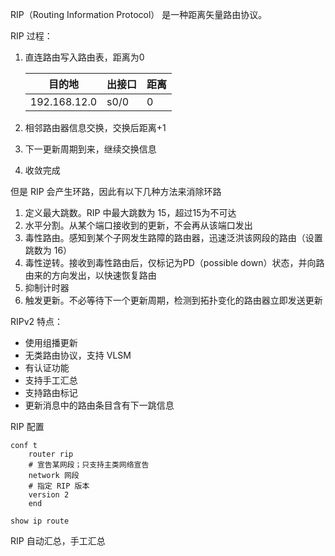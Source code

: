 RIP（Routing Information Protocol） 是一种距离矢量路由协议。

RIP 过程：

1. 直连路由写入路由表，距离为0

   | 目的地       | 出接口 | 距离 |
   | ------------ | ------ | ---- |
   | 192.168.12.0 | s0/0   | 0    |

2. 相邻路由器信息交换，交换后距离+1

3. 下一更新周期到来，继续交换信息

4. 收敛完成



但是 RIP 会产生环路，因此有以下几种方法来消除环路

1. 定义最大跳数。RIP 中最大跳数为 15，超过15为不可达
2. 水平分割。从某个端口接收到的更新，不会再从该端口发出
3. 毒性路由。感知到某个子网发生路障的路由器，迅速泛洪该网段的路由（设置跳数为 16）
4. 毒性逆转。接收到毒性路由后，仅标记为PD（possible down）状态，并向路由来的方向发出，以快速恢复路由
5. 抑制计时器
6. 触发更新。不必等待下一个更新周期，检测到拓扑变化的路由器立即发送更新



RIPv2 特点：

- 使用组播更新
- 无类路由协议，支持 VLSM
- 有认证功能
- 支持手工汇总
- 支持路由标记
- 更新消息中的路由条目含有下一跳信息



RIP 配置

```shell
conf t
	router rip
	# 宣告某网段；只支持主类网络宣告
	network 网段
	# 指定 RIP 版本
	version 2
	end

show ip route
```



RIP 自动汇总，手工汇总



